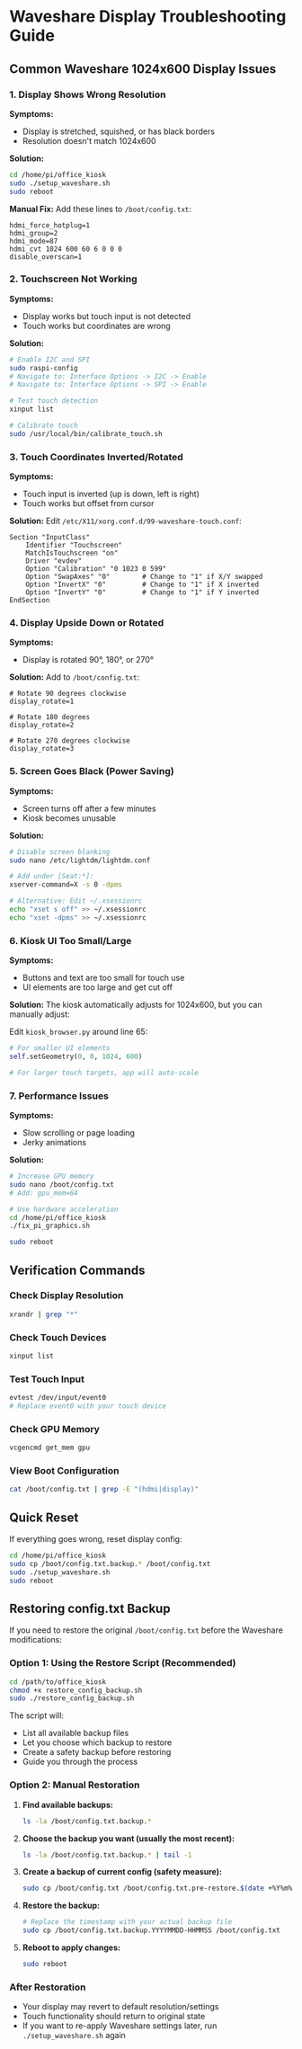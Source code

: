 # Waveshare Display Troubleshooting Guide

## Common Waveshare 1024x600 Display Issues

### 1. Display Shows Wrong Resolution

**Symptoms:**
- Display is stretched, squished, or has black borders
- Resolution doesn't match 1024x600

**Solution:**
```bash
cd /home/pi/office_kiosk
sudo ./setup_waveshare.sh
sudo reboot
```

**Manual Fix:**
Add these lines to `/boot/config.txt`:
```
hdmi_force_hotplug=1
hdmi_group=2
hdmi_mode=87
hdmi_cvt 1024 600 60 6 0 0 0
disable_overscan=1
```

### 2. Touchscreen Not Working

**Symptoms:**
- Display works but touch input is not detected
- Touch works but coordinates are wrong

**Solution:**
```bash
# Enable I2C and SPI
sudo raspi-config
# Navigate to: Interface Options -> I2C -> Enable
# Navigate to: Interface Options -> SPI -> Enable

# Test touch detection
xinput list

# Calibrate touch
sudo /usr/local/bin/calibrate_touch.sh
```

### 3. Touch Coordinates Inverted/Rotated

**Symptoms:**
- Touch input is inverted (up is down, left is right)
- Touch works but offset from cursor

**Solution:**
Edit `/etc/X11/xorg.conf.d/99-waveshare-touch.conf`:
```
Section "InputClass"
    Identifier "Touchscreen"
    MatchIsTouchscreen "on"
    Driver "evdev"
    Option "Calibration" "0 1023 0 599"
    Option "SwapAxes" "0"        # Change to "1" if X/Y swapped
    Option "InvertX" "0"         # Change to "1" if X inverted
    Option "InvertY" "0"         # Change to "1" if Y inverted
EndSection
```

### 4. Display Upside Down or Rotated

**Symptoms:**
- Display is rotated 90°, 180°, or 270°

**Solution:**
Add to `/boot/config.txt`:
```
# Rotate 90 degrees clockwise
display_rotate=1

# Rotate 180 degrees
display_rotate=2

# Rotate 270 degrees clockwise
display_rotate=3
```

### 5. Screen Goes Black (Power Saving)

**Symptoms:**
- Screen turns off after a few minutes
- Kiosk becomes unusable

**Solution:**
```bash
# Disable screen blanking
sudo nano /etc/lightdm/lightdm.conf

# Add under [Seat:*]:
xserver-command=X -s 0 -dpms

# Alternative: Edit ~/.xsessionrc
echo "xset s off" >> ~/.xsessionrc
echo "xset -dpms" >> ~/.xsessionrc
```

### 6. Kiosk UI Too Small/Large

**Symptoms:**
- Buttons and text are too small for touch use
- UI elements are too large and get cut off

**Solution:**
The kiosk automatically adjusts for 1024x600, but you can manually adjust:

Edit `kiosk_browser.py` around line 65:
```python
# For smaller UI elements
self.setGeometry(0, 0, 1024, 600)

# For larger touch targets, app will auto-scale
```

### 7. Performance Issues

**Symptoms:**
- Slow scrolling or page loading
- Jerky animations

**Solution:**
```bash
# Increase GPU memory
sudo nano /boot/config.txt
# Add: gpu_mem=64

# Use hardware acceleration
cd /home/pi/office_kiosk
./fix_pi_graphics.sh

sudo reboot
```

## Verification Commands

### Check Display Resolution
```bash
xrandr | grep "*"
```

### Check Touch Devices
```bash
xinput list
```

### Test Touch Input
```bash
evtest /dev/input/event0
# Replace event0 with your touch device
```

### Check GPU Memory
```bash
vcgencmd get_mem gpu
```

### View Boot Configuration
```bash
cat /boot/config.txt | grep -E "(hdmi|display)"
```

## Quick Reset

If everything goes wrong, reset display config:
```bash
cd /home/pi/office_kiosk
sudo cp /boot/config.txt.backup.* /boot/config.txt
sudo ./setup_waveshare.sh
sudo reboot
```

## Restoring config.txt Backup

If you need to restore the original `/boot/config.txt` before the Waveshare modifications:

### Option 1: Using the Restore Script (Recommended)
```bash
cd /path/to/office_kiosk
chmod +x restore_config_backup.sh
sudo ./restore_config_backup.sh
```

The script will:
- List all available backup files
- Let you choose which backup to restore
- Create a safety backup before restoring
- Guide you through the process

### Option 2: Manual Restoration
1. **Find available backups:**
   ```bash
   ls -la /boot/config.txt.backup.*
   ```

2. **Choose the backup you want (usually the most recent):**
   ```bash
   ls -la /boot/config.txt.backup.* | tail -1
   ```

3. **Create a backup of current config (safety measure):**
   ```bash
   sudo cp /boot/config.txt /boot/config.txt.pre-restore.$(date +%Y%m%d-%H%M%S)
   ```

4. **Restore the backup:**
   ```bash
   # Replace the timestamp with your actual backup file
   sudo cp /boot/config.txt.backup.YYYYMMDD-HHMMSS /boot/config.txt
   ```

5. **Reboot to apply changes:**
   ```bash
   sudo reboot
   ```

### After Restoration
- Your display may revert to default resolution/settings
- Touch functionality should return to original state
- If you want to re-apply Waveshare settings later, run `./setup_waveshare.sh` again
````

